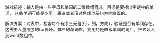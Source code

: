 游戏描述：输入是由一些字母和单词的二维数组组成。目标是要找出字谜中的单词，
这些单词可能是水平、垂直或者沿对角线以任何方向放置的。

解决方案：对表中，检查每个有序三元组(行，列，方向)，验证是否有单词存在。
这需要大量嵌套的for循环。其中的单词库，我用的是四级单词的词汇，把它读入到word数组中。

